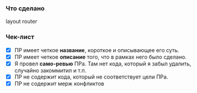 ### Что сделано

layout
router

### Чек-лист

-   [x] ПР имеет четкое **название**, короткое и описывающее его суть.
-   [x] ПР имеет четкое **описание** того, что в рамках него было сделано.
-   [x] Я провел **само-ревью** ПРа. Там нет кода, который я забыл удалить, случайно закоммитил и т.п.
-   [x] ПР не содержит кода, который не соответствует цели ПРа.
-   [x] ПР не содержит мерж конфликтов
